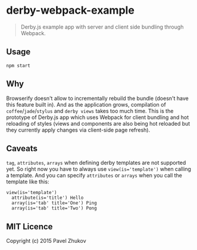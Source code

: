 # derby-webpack-example
> Derby.js example app with server and client side bundling through Webpack.

## Usage

`npm start`

## Why

Browserify doesn't allow to incrementally rebuild the bundle (doesn't have this feature built in).
And as the application grows, compilation of `coffee`/`jade`/`stylus` and `derby views` takes too much time.
This is the prototype of Derby.js app which uses Webpack for client bundling and hot reloading of styles 
(views and components are also being hot reloaded but they currently apply changes via client-side page refresh).

## Caveats

`tag`, `attributes`, `arrays` when defining derby templates are not supported yet.
So right now you have to always use `view(is='template')` when calling a template.
And you can specify `attributes` or `arrays` when you call the template like this:

```
view(is='template')
  attribute(is='title') Hello
  array(is='tab' title='One') Ping
  array(is='tab' title='Two') Pong
```

## MIT Licence

Copyright (c) 2015 Pavel Zhukov
